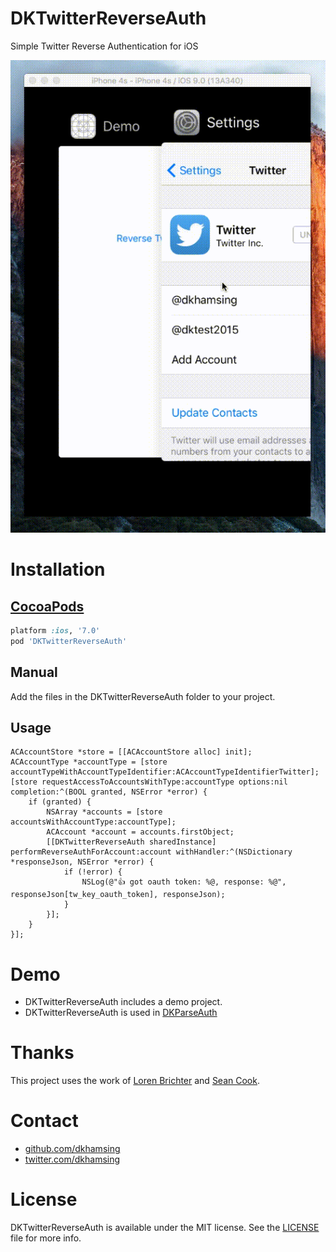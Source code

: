 # DKTwitterReverseAuth

Simple Twitter Reverse Authentication for iOS 

![](Assets/demo.gif)

# Installation

## [CocoaPods](https://cocoapods.org/)

``` ruby
platform :ios, '7.0'
pod 'DKTwitterReverseAuth'
```

## Manual

Add the files in the DKTwitterReverseAuth folder to your project.

## Usage

``` objc
ACAccountStore *store = [[ACAccountStore alloc] init];
ACAccountType *accountType = [store accountTypeWithAccountTypeIdentifier:ACAccountTypeIdentifierTwitter];
[store requestAccessToAccountsWithType:accountType options:nil completion:^(BOOL granted, NSError *error) {
    if (granted) {
        NSArray *accounts = [store accountsWithAccountType:accountType];
        ACAccount *account = accounts.firstObject;        
        [[DKTwitterReverseAuth sharedInstance] performReverseAuthForAccount:account withHandler:^(NSDictionary *responseJson, NSError *error) {
            if (!error) {
                NSLog(@"👍 got oauth token: %@, response: %@", responseJson[tw_key_oauth_token], responseJson);
            }
        }];
    }
}];
```

# Demo

- DKTwitterReverseAuth includes a demo project.
- DKTwitterReverseAuth is used in [DKParseAuth](https://github.com/dkhamsing/DKParseAuth)
 
# Thanks

This project uses the work of [Loren Brichter](https://github.com/atebits/OAuthCore) and [Sean Cook](https://github.com/seancook/TWReverseAuthExample).

# Contact

- [github.com/dkhamsing](https://github.com/dkhamsing)
- [twitter.com/dkhamsing](https://twitter.com/dkhamsing)

# License

DKTwitterReverseAuth is available under the MIT license. See the [LICENSE](LICENSE) file for more info.

